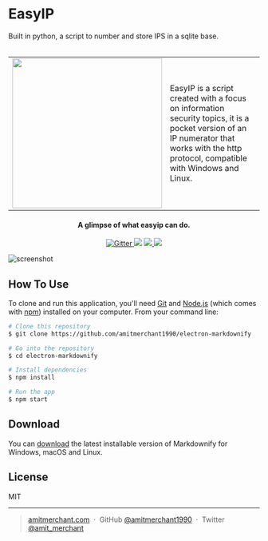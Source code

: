 # EasyIP
Built in python, a script to number and store IPS in a sqlite base.
<br><br>
<table>
  <tr>
    <td>
      <img align="center" src="https://github.com/user-attachments/assets/b8358074-bb22-4081-bffa-04fa23d7a1b4" width="300px">
    </td>
    <td>EasyIP is a script created with a focus on information security topics, it is a pocket version of an IP numerator that works with the http protocol, compatible with Windows and Linux.</td>
  </tr>
</table>




<h4 align="center">A glimpse of what easyip can do.</h4>

<p align="center">
  <a href="https://badge.fury.io/js/electron-markdownify">
    <img src="https://badge.fury.io/js/electron-markdownify.svg"
         alt="Gitter">
  </a>
  <a href="https://gitter.im/amitmerchant1990/electron-markdownify"><img src="https://badges.gitter.im/amitmerchant1990/electron-markdownify.svg"></a>
  <a href="https://saythanks.io/to/bullredeyes@gmail.com">
      <img src="https://img.shields.io/badge/SayThanks.io-%E2%98%BC-1EAEDB.svg">
  </a>
  <a href="https://www.paypal.me/AmitMerchant">
    <img src="https://img.shields.io/badge/$-donate-ff69b4.svg?maxAge=2592000&amp;style=flat">
  </a>
</p>



![screenshot](https://raw.githubusercontent.com/amitmerchant1990/electron-markdownify/master/app/img/markdownify.gif)



## How To Use

To clone and run this application, you'll need [Git](https://git-scm.com) and [Node.js](https://nodejs.org/en/download/) (which comes with [npm](http://npmjs.com)) installed on your computer. From your command line:

```bash
# Clone this repository
$ git clone https://github.com/amitmerchant1990/electron-markdownify

# Go into the repository
$ cd electron-markdownify

# Install dependencies
$ npm install

# Run the app
$ npm start
```


## Download

You can [download](https://github.com/amitmerchant1990/electron-markdownify/releases/tag/v1.2.0) the latest installable version of Markdownify for Windows, macOS and Linux.


## License

MIT

---

> [amitmerchant.com](https://www.amitmerchant.com) &nbsp;&middot;&nbsp;
> GitHub [@amitmerchant1990](https://github.com/gabrieltechr) &nbsp;&middot;&nbsp;
> Twitter [@amit_merchant](https://twitter.com/amit_merchant)

